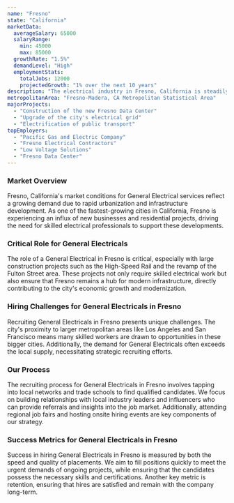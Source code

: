 ```yaml
---
name: "Fresno"
state: "California"
marketData:
  averageSalary: 65000
  salaryRange:
    min: 45000
    max: 85000
  growthRate: "1.5%"
  demandLevel: "High"
  employmentStats:
    totalJobs: 12000
    projectedGrowth: "1% over the next 10 years"
description: "The electrical industry in Fresno, California is steadily growing with a variety of job opportunities across different levels. Major employers range from construction companies to data centers."
metropolitanArea: "Fresno-Madera, CA Metropolitan Statistical Area"
majorProjects:
  - "Construction of the new Fresno Data Center"
  - "Upgrade of the city's electrical grid"
  - "Electrification of public transport"
topEmployers:
  - "Pacific Gas and Electric Company"
  - "Fresno Electrical Contractors"
  - "Low Voltage Solutions"
  - "Fresno Data Center"
---
```


### Market Overview
Fresno, California's market conditions for General Electrical services reflect a growing demand due to rapid urbanization and infrastructure development. As one of the fastest-growing cities in California, Fresno is experiencing an influx of new businesses and residential projects, driving the need for skilled electrical professionals to support these developments.

### Critical Role for General Electricals
The role of a General Electrical in Fresno is critical, especially with large construction projects such as the High-Speed Rail and the revamp of the Fulton Street area. These projects not only require skilled electrical work but also ensure that Fresno remains a hub for modern infrastructure, directly contributing to the city's economic growth and modernization.

### Hiring Challenges for General Electricals in Fresno
Recruiting General Electricals in Fresno presents unique challenges. The city's proximity to larger metropolitan areas like Los Angeles and San Francisco means many skilled workers are drawn to opportunities in these bigger cities. Additionally, the demand for General Electricals often exceeds the local supply, necessitating strategic recruiting efforts.

### Our Process
The recruiting process for General Electricals in Fresno involves tapping into local networks and trade schools to find qualified candidates. We focus on building relationships with local industry leaders and influencers who can provide referrals and insights into the job market. Additionally, attending regional job fairs and hosting onsite hiring events are key components of our strategy.

### Success Metrics for General Electricals in Fresno
Success in hiring General Electricals in Fresno is measured by both the speed and quality of placements. We aim to fill positions quickly to meet the urgent demands of ongoing projects, while ensuring that the candidates possess the necessary skills and certifications. Another key metric is retention, ensuring that hires are satisfied and remain with the company long-term.